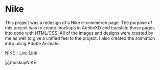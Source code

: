 # Nike

This project was a redesign of a Nike e-commerce page.  The purpose of this project was to create mockups in AdobeXD and translate those pages into 
code with HTML/CSS.  All of the images and designs were created by me as well to give a unified feel to the project. I also created the animation intro using Adobe Animate.

[NIKE - Live Link](https://jduval7.github.io/Nike/)

![mockupNIKE](https://user-images.githubusercontent.com/55206187/149400155-dc791d0d-6efa-4d82-a19e-d84b8f81bee9.jpg)
